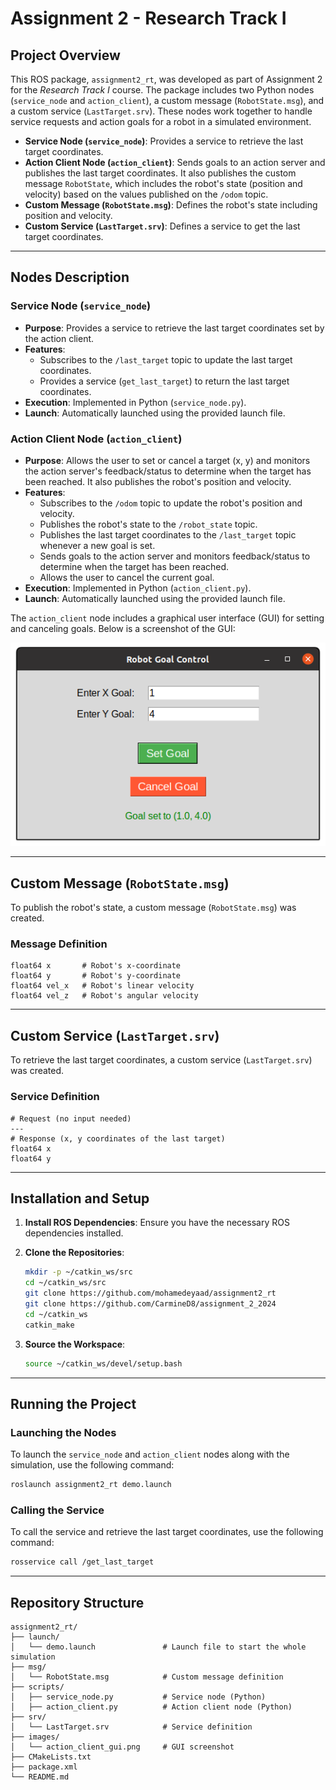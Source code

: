 # Assignment 2 - Research Track I

## Project Overview
This ROS package, `assignment2_rt`, was developed as part of Assignment 2 for the *Research Track I* course. The package includes two Python nodes (`service_node` and `action_client`), a custom message (`RobotState.msg`), and a custom service (`LastTarget.srv`). These nodes work together to handle service requests and action goals for a robot in a simulated environment.

- **Service Node (`service_node`)**: Provides a service to retrieve the last target coordinates.
- **Action Client Node (`action_client`)**: Sends goals to an action server and publishes the last target coordinates. It also publishes the custom message `RobotState`, which includes the robot's state (position and velocity) based on the values published on the `/odom` topic.
- **Custom Message (`RobotState.msg`)**: Defines the robot's state including position and velocity.
- **Custom Service (`LastTarget.srv`)**: Defines a service to get the last target coordinates.

---

## Nodes Description

### Service Node (`service_node`)
- **Purpose**: Provides a service to retrieve the last target coordinates set by the action client.
- **Features**:
  - Subscribes to the `/last_target` topic to update the last target coordinates.
  - Provides a service (`get_last_target`) to return the last target coordinates.
- **Execution**: Implemented in Python (`service_node.py`).
- **Launch**: Automatically launched using the provided launch file.

### Action Client Node (`action_client`)
- **Purpose**: Allows the user to set or cancel a target (x, y) and monitors the action server's feedback/status to determine when the target has been reached. It also publishes the robot's position and velocity.
- **Features**:
    - Subscribes to the `/odom` topic to update the robot's position and velocity.
    - Publishes the robot's state to the `/robot_state` topic.
    - Publishes the last target coordinates to the `/last_target` topic whenever a new goal is set.
    - Sends goals to the action server and monitors feedback/status to determine when the target has been reached.
    - Allows the user to cancel the current goal.
- **Execution**: Implemented in Python (`action_client.py`).
- **Launch**: Automatically launched using the provided launch file.

The `action_client` node includes a graphical user interface (GUI) for setting and canceling goals. Below is a screenshot of the GUI:

![Action Client GUI](images/action_client_gui.png)

---

## Custom Message (`RobotState.msg`)
To publish the robot's state, a custom message (`RobotState.msg`) was created.

### Message Definition
```plaintext
float64 x       # Robot's x-coordinate
float64 y       # Robot's y-coordinate
float64 vel_x   # Robot's linear velocity
float64 vel_z   # Robot's angular velocity
```

---

## Custom Service (`LastTarget.srv`)
To retrieve the last target coordinates, a custom service (`LastTarget.srv`) was created.

### Service Definition
```plaintext
# Request (no input needed)
---
# Response (x, y coordinates of the last target)
float64 x
float64 y
```

---

## Installation and Setup
1. **Install ROS Dependencies**:
   Ensure you have the necessary ROS dependencies installed.

2. **Clone the Repositories**:
   ```bash
   mkdir -p ~/catkin_ws/src
   cd ~/catkin_ws/src
   git clone https://github.com/mohamedeyaad/assignment2_rt
   git clone https://github.com/CarmineD8/assignment_2_2024
   cd ~/catkin_ws
   catkin_make
   ```

3. **Source the Workspace**:
   ```bash
   source ~/catkin_ws/devel/setup.bash
   ```

---

## Running the Project

### Launching the Nodes
To launch the `service_node` and `action_client` nodes along with the simulation, use the following command:
```bash
roslaunch assignment2_rt demo.launch
```

### Calling the Service
To call the service and retrieve the last target coordinates, use the following command:
```bash
rosservice call /get_last_target
```

---

## Repository Structure
```
assignment2_rt/
├── launch/
│   └── demo.launch               # Launch file to start the whole simulation
├── msg/
│   └── RobotState.msg            # Custom message definition
├── scripts/
│   ├── service_node.py           # Service node (Python)
│   ├── action_client.py          # Action client node (Python)
├── srv/
│   └── LastTarget.srv            # Service definition
├── images/
│   └── action_client_gui.png     # GUI screenshot
├── CMakeLists.txt
├── package.xml
└── README.md
```